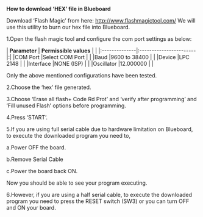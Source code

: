 **How to download ‘HEX’ file in Blueboard**


Download ‘Flash Magic’ from here: http://www.flashmagictool.com/
We will use this utility to burn our hex file into Blueboard.

1.Open the flash magic tool and configure the com port settings as below:

| **Parameter** | **Permissible values** | |
|:--------------|:-----------------------|:|
|COM Port       |Select COM Port         | |
|Baud           |9600 to 38400           | |
|Device         |LPC 2148                | |
|Interface      |NONE (ISP)              | |
|Oscillator     |12.000000               | |


Only the above mentioned configurations have been tested.

2.Choose the ‘hex’ file generated.

3.Choose ‘Erase all flash+ Code Rd Prot’ and ‘verify after programming’ and ‘Fill unused Flash’ options before programming.

4.Press ‘START’.

5.If you are using full serial cable due to hardware limitation on Blueboard, to execute the downloaded program you need to,

a.Power OFF the board.

b.Remove Serial Cable

c.Power the board back ON.

Now you should be able to see your program executing.

6.However, if you are using a half serial cable, to execute the downloaded program you need to press the RESET switch (SW3) or you can turn OFF and ON your board.